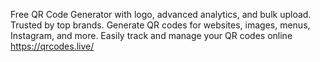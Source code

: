 Free QR Code Generator with logo, advanced analytics,
and bulk upload. Trusted by top brands. Generate
QR codes for websites, images, menus, Instagram, and more.
Easily track and manage your QR codes online
https://qrcodes.live/
